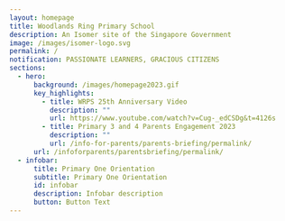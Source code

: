 ```yaml
---
layout: homepage
title: Woodlands Ring Primary School
description: An Isomer site of the Singapore Government
image: /images/isomer-logo.svg
permalink: /
notification: PASSIONATE LEARNERS, GRACIOUS CITIZENS
sections:
  - hero:
      background: /images/homepage2023.gif
      key_highlights:
        - title: WRPS 25th Anniversary Video
          description: ""
          url: https://www.youtube.com/watch?v=Cug-_edCSDg&t=4126s
        - title: Primary 3 and 4 Parents Engagement 2023
          description: ""
          url: /info-for-parents/parents-briefing/permalink/
      url: /infoforparents/parentsbriefing/permalink/
  - infobar:
      title: Primary One Orientation
      subtitle: Primary One Orientation
      id: infobar
      description: Infobar description
      button: Button Text
---
```

